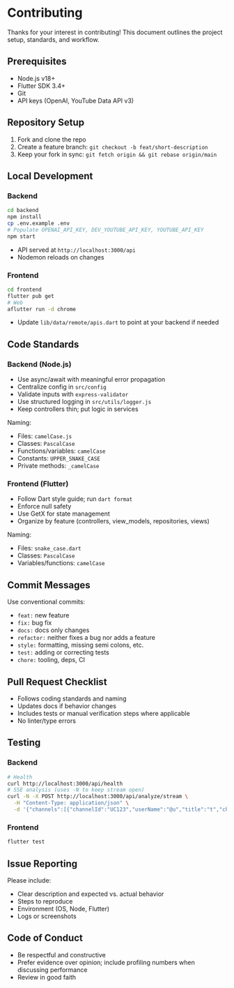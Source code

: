 # Contributing

Thanks for your interest in contributing! This document outlines the project setup, standards, and workflow.

## Prerequisites

- Node.js v18+
- Flutter SDK 3.4+
- Git
- API keys (OpenAI, YouTube Data API v3)

## Repository Setup

1. Fork and clone the repo
2. Create a feature branch: `git checkout -b feat/short-description`
3. Keep your fork in sync: `git fetch origin && git rebase origin/main`

## Local Development

### Backend

```bash
cd backend
npm install
cp .env.example .env
# Populate OPENAI_API_KEY, DEV_YOUTUBE_API_KEY, YOUTUBE_API_KEY
npm start
```

- API served at `http://localhost:3000/api`
- Nodemon reloads on changes

### Frontend

```bash
cd frontend
flutter pub get
# Web
aflutter run -d chrome
```

- Update `lib/data/remote/apis.dart` to point at your backend if needed

## Code Standards

### Backend (Node.js)

- Use async/await with meaningful error propagation
- Centralize config in `src/config`
- Validate inputs with `express-validator`
- Use structured logging in `src/utils/logger.js`
- Keep controllers thin; put logic in services

Naming:

- Files: `camelCase.js`
- Classes: `PascalCase`
- Functions/variables: `camelCase`
- Constants: `UPPER_SNAKE_CASE`
- Private methods: `_camelCase`

### Frontend (Flutter)

- Follow Dart style guide; run `dart format`
- Enforce null safety
- Use GetX for state management
- Organize by feature (controllers, view_models, repositories, views)

Naming:

- Files: `snake_case.dart`
- Classes: `PascalCase`
- Variables/functions: `camelCase`

## Commit Messages

Use conventional commits:

- `feat:` new feature
- `fix:` bug fix
- `docs:` docs only changes
- `refactor:` neither fixes a bug nor adds a feature
- `style:` formatting, missing semi colons, etc.
- `test:` adding or correcting tests
- `chore:` tooling, deps, CI

## Pull Request Checklist

- Follows coding standards and naming
- Updates docs if behavior changes
- Includes tests or manual verification steps where applicable
- No linter/type errors

## Testing

### Backend

```bash
# Health
curl http://localhost:3000/api/health
# SSE analysis (uses -N to keep stream open)
curl -N -X POST http://localhost:3000/api/analyze/stream \
  -H "Content-Type: application/json" \
  -d '{"channels":[{"channelId":"UC123","userName":"@u","title":"t","channelName":"c"}]}'
```

### Frontend

```bash
flutter test
```

## Issue Reporting

Please include:

- Clear description and expected vs. actual behavior
- Steps to reproduce
- Environment (OS, Node, Flutter)
- Logs or screenshots

## Code of Conduct

- Be respectful and constructive
- Prefer evidence over opinion; include profiling numbers when discussing performance
- Review in good faith
